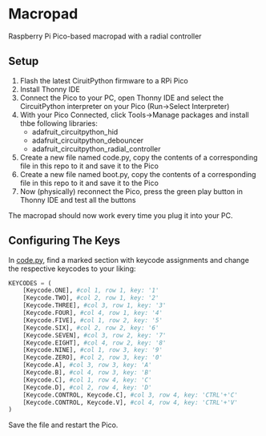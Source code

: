 # Macropad
Raspberry Pi Pico-based macropad with a radial controller
## Setup
1. Flash the latest CiruitPython firmware to a RPi Pico
2. Install Thonny IDE
3. Connect the Pico to your PC, open Thonny IDE and select the CircuitPython interpreter on your Pico (Run->Select Interpreter)
4. With your Pico Connected, click Tools->Manage packages and install thbe following libraries:
   - adafruit_circuitpython_hid
   - adafruit_circuitpython_debouncer
   - adafruit_circuitpython_radial_controller
5. Create a new file named code.py, copy the contents of a corresponding file in this repo to it and save it to the Pico
6. Create a new file named boot.py, copy the contents of a corresponding file in this repo to it and save it to the Pico
7. Now (physically) reconnect the Pico, press the green play button in Thonny IDE and test all the buttons

The macropad should now work every time you plug it into your PC.
## Configuring The Keys
In [code.py](code.py), find a marked section with keycode assignments and change the respective keycodes to your liking:
```python
KEYCODES = (
    [Keycode.ONE], #col 1, row 1, key: '1'
    [Keycode.TWO], #col 2, row 1, key: '2'
    [Keycode.THREE], #col 3, row 1, key: '3'
    [Keycode.FOUR], #col 4, row 1, key: '4'
    [Keycode.FIVE], #col 1, row 2, key: '5'
    [Keycode.SIX], #col 2, row 2, key: '6'
    [Keycode.SEVEN], #col 3, row 2, key: '7'
    [Keycode.EIGHT], #col 4, row 2, key: '8'
    [Keycode.NINE], #col 1, row 3, key: '9'
    [Keycode.ZERO], #col 2, row 3, key: '0'
    [Keycode.A], #col 3, row 3, key: 'A'
    [Keycode.B], #col 4, row 3, key: 'B'
    [Keycode.C], #col 1, row 4, key: 'C'
    [Keycode.D], #col 2, row 4, key: 'D'
    [Keycode.CONTROL, Keycode.C], #col 3, row 4, key: 'CTRL'+'C'
    [Keycode.CONTROL, Keycode.V], #col 4, row 4, key: 'CTRL'+'V'
)
```
Save the file and restart the Pico.
